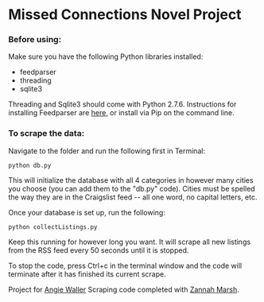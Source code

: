 # Missed Connections Novel Project

### Before using:

Make sure you have the following Python libraries installed:

* feedparser
* threading
* sqlite3

Threading and Sqlite3 should come with Python 2.7.6.  Instructions for installing Feedparser are [here](https://pypi.python.org/pypi/feedparser), or install via Pip on the command line.


### To scrape the data:

Navigate to the folder and run the following first in Terminal:

    python db.py

This will initialize the database with all 4 categories in however many cities you choose (you can add them to the "db.py" code).  Cities must be spelled the way they are in the Craigslist feed -- all one word, no capital letters, etc.

Once your database is set up, run the following:

	python collectListings.py

Keep this running for however long you want.  It will scrape all new listings from the RSS feed every 50 seconds until it is stopped.

To stop the code, press Ctrl+c in the terminal window and the code will terminate after it has finished its current scrape.


Project for [Angie Waller](http://angiewaller.com/)
Scraping code completed with [Zannah Marsh](http://zannahbot.com/).